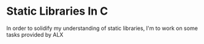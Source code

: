 # Static Libraries In C

In order to solidify my understanding of static libraries, I'm to work on some tasks provided by ALX
